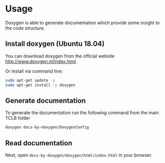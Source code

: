 
# Usage

Doxygen is able to generate documentation which provide some insight to the code structure.

## Install doxygen (Ubuntu 18.04)

You can download doxygen from the official website <http://www.doxygen.nl/index.html>.

Or install via command line:

```.sh
sudo apt-get update -y
sudo apt-get install -y doxygen
```

## Generate documentation

To generate the documentation run the following command from the main TCLB folder

```.sh
doxygen docs-by-doxygen/DoxygenConfig
```

## Read documentation

Next, open `docs-by-doxygen/doxygen/html/index.html` in your browser.
